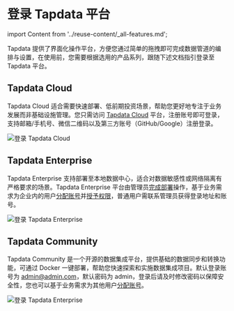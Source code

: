 # 登录 Tapdata 平台
import Content from '../reuse-content/_all-features.md';

<Content />


Tapdata 提供了界面化操作平台，方便您通过简单的拖拽即可完成数据管道的编排与设置，在使用前，您需要根据选用的产品系列，跟随下述文档指引登录至 Tapdata 平台。

## Tapdata Cloud

Tapdata Cloud 适合需要快速部署、低前期投资场景，帮助您更好地专注于业务发展而非基础设施管理。您只需访问 [Tapdata Cloud](https://cloud.tapdata.net/console/v3/) 平台，注册账号即可登录，支持邮箱/手机号、微信二维码以及第三方账号（GitHub/Google）注册登录。

![登录 Tapdata Cloud](../images/login-cloud.png)



## Tapdata Enterprise

Tapdata Enterprise 支持部署至本地数据中心，适合对数据敏感性或网络隔离有严格要求的场景。Tapdata Enterprise 平台由管理员[完成部署](../quick-start/install/install-tapdata-enterprise/README.md)操作，基于业务需求为企业内的用户[分配账号](../user-guide/manage-system/manage-user.md)并[授予权限](../user-guide/manage-system/manage-role.md)，普通用户需联系管理员获得登录地址和账号。

![登录 Tapdata Enterprise](../images/login-on-prem.png)

## Tapdata Community

Tapdata Community 是一个开源的数据集成平台，提供基础的数据同步和转换功能，可通过 Docker 一键部署，帮助您快速探索和实施数据集成项目。默认登录账号为 admin@admin.com，默认密码为 admin，登录后请及时修改密码以保障安全性，您也可以基于业务需求为其他用户[分配账号](../user-guide/manage-system/manage-user.md)。

![登录 Tapdata Enterprise](../images/login-on-prem.png)

